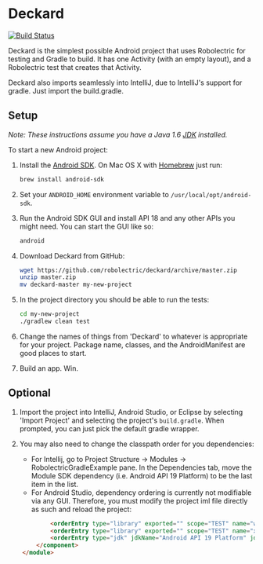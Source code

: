# Deckard

[![Build Status](https://secure.travis-ci.org/robolectric/deckard.png?branch=master)](http://travis-ci.org/robolectric/deckard)

Deckard is the simplest possible Android project that uses Robolectric for testing and Gradle to build. It has one Activity (with an empty layout), and a Robolectric test that creates that Activity. 

Deckard also imports seamlessly into IntelliJ, due to IntelliJ's support for gradle. Just import the build.gradle.

## Setup

*Note: These instructions assume you have a Java 1.6 [JDK](http://www.oracle.com/technetwork/java/javase/downloads/index.html) installed.*

To start a new Android project:

1. Install the [Android SDK](http://developer.android.com/sdk/index.html). On Mac OS X with [Homebrew](http://brew.sh/) just run:
    ```bash
    brew install android-sdk
    ```

2. Set your `ANDROID_HOME` environment variable to `/usr/local/opt/android-sdk`.

3. Run the Android SDK GUI and install API 18 and any other APIs you might need. You can start the GUI like so:
    ```bash
    android
    ```

4. Download Deckard from GitHub:
    ```bash
    wget https://github.com/robolectric/deckard/archive/master.zip
    unzip master.zip
    mv deckard-master my-new-project
    ```

5. In the project directory you should be able to run the tests:
    ```bash
    cd my-new-project
    ./gradlew clean test
    ```

6. Change the names of things from 'Deckard' to whatever is appropriate for your project. Package name, classes, and the AndroidManifest are good places to start.

7. Build an app. Win.

## Optional
1. Import the project into IntelliJ, Android Studio, or Eclipse by selecting 'Import Project' and selecting the project's `build.gradle`. When prompted, you can just pick the default gradle wrapper.

2. You may also need to change the classpath order for you dependencies:
    - For Intellij, go to Project Structure -> Modules -> RobolectricGradleExample pane. In the Dependencies tab, move the Module SDK dependency (i.e. Android API 19 Platform) to be the last item in the list.
    - For Android Studio, dependency ordering is currently not modifiable via any GUI. Therefore, you must modify the project iml file directly as such and reload the project:

```html
	    	<orderEntry type="library" exported="" scope="TEST" name="wagon-provider-api-1.0-beta-6" level="project" />
	    	<orderEntry type="library" exported="" scope="TEST" name="xercesMinimal-1.9.6.2" level="project" />
	    	<orderEntry type="jdk" jdkName="Android API 19 Platform" jdkType="Android SDK" />					<---make sure this is the last orderEntry
		</component>
	</module>
```






